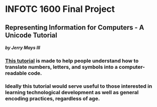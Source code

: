# INFOTC 1600 Final Project

## Representing Information for Computers - A Unicode Tutorial

##### by Jerry Mays III

### [**This tutorial**](UnicodeTutorial.md) is made to help people understand how to translate numbers, letters, and symbols into a computer-readable code.

### Ideally this tutorial would serve useful to those interested in learning technological development as well as general encoding practices, regardless of age.